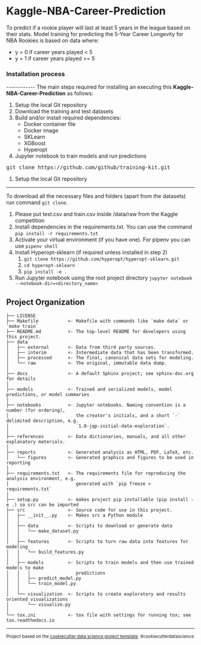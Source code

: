 Kaggle-NBA-Career-Prediction
==============================

To predict if a rookie player will last at least 5 years in the league based on their stats. Model training for predicting the 5-Year Career Longevity for NBA Rookies is based on data where:

- y = 0 if career years played < 5
- y = 1 if career years played >= 5

<h3>Installation process</h3>
------------
The main steps required for installing an executing this <b>Kaggle-NBA-Career-Prediction</b> as follows:

1. Setup the local Git repository
2. Download the training and test datasets
3. Build and/or install required dependencies:
   - Docker container file 
   - Docker image
   - SKLearn
   - XGBoost
   - Hyperopt
4. Jupyter notebook to train models and run predictions

<div class="highlight highlight-source-shell"><pre>git clone https://github.com/github/training-kit.git</pre></div>

1. Setup the local Git repository
------------
To download all the necessary files and folders (apart from the datasets) run command <code>git clone</code>.


1. Please put test.csv and train.csv inside /data/raw from the Kaggle competition 
2. Install dependencies in the requirements.txt. You can use the command `pip install -r requirements.txt`
3. Activate your virtual environment (if you have one). For pipenv you can use `pipenv shell`
5. Install Hyperopt-sklearn (if required unless installed in step 2)
   1. `git clone https://github.com/hyperopt/hyperopt-sklearn.git`
   2. `cd hyperopt-sklearn`
   3. `pip install -e .`
6. Run Jupyter notebook using the root project directory `jupyter notebook --notebook-dir=<directory_name>`


Project Organization
------------

    ├── LICENSE
    ├── Makefile           <- Makefile with commands like `make data` or `make train`
    ├── README.md          <- The top-level README for developers using this project.
    ├── data
    │   ├── external       <- Data from third party sources.
    │   ├── interim        <- Intermediate data that has been transformed.
    │   ├── processed      <- The final, canonical data sets for modeling.
    │   └── raw            <- The original, immutable data dump.
    │
    ├── docs               <- A default Sphinx project; see sphinx-doc.org for details
    │
    ├── models             <- Trained and serialized models, model predictions, or model summaries
    │
    ├── notebooks          <- Jupyter notebooks. Naming convention is a number (for ordering),
    │                         the creator's initials, and a short `-` delimited description, e.g.
    │                         `1.0-jqp-initial-data-exploration`.
    │
    ├── references         <- Data dictionaries, manuals, and all other explanatory materials.
    │
    ├── reports            <- Generated analysis as HTML, PDF, LaTeX, etc.
    │   └── figures        <- Generated graphics and figures to be used in reporting
    │
    ├── requirements.txt   <- The requirements file for reproducing the analysis environment, e.g.
    │                         generated with `pip freeze > requirements.txt`
    │
    ├── setup.py           <- makes project pip installable (pip install -e .) so src can be imported
    ├── src                <- Source code for use in this project.
    │   ├── __init__.py    <- Makes src a Python module
    │   │
    │   ├── data           <- Scripts to download or generate data
    │   │   └── make_dataset.py
    │   │
    │   ├── features       <- Scripts to turn raw data into features for modeling
    │   │   └── build_features.py
    │   │
    │   ├── models         <- Scripts to train models and then use trained models to make
    │   │   │                 predictions
    │   │   ├── predict_model.py
    │   │   └── train_model.py
    │   │
    │   └── visualization  <- Scripts to create exploratory and results oriented visualizations
    │       └── visualize.py
    │
    └── tox.ini            <- tox file with settings for running tox; see tox.readthedocs.io


--------

<p><small>Project based on the <a target="_blank" href="https://drivendata.github.io/cookiecutter-data-science/">cookiecutter data science project template</a>. #cookiecutterdatascience</small></p>
